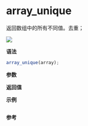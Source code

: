 # array_unique

返回数组中的所有不同值。去重；

![](https://img.shields.io/badge/-Array-blue)

**语法**

```js
array_unique(array);
```

**参数**

**返回值**

**示例**

```js

```

**参考**
